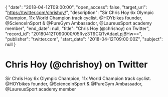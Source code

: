 {
  "date": "2018-04-12T09:00:00", 
  "open_access": false, 
  "target_url": "https://twitter.com/chrishoy/", 
  "description": "Sir Chris Hoy 6x Olympic Champion, 11x World Champion track cyclist. @HOYbikes founder, @ScienceInSport & @PureGym Ambassador, @LaureusSport academy member", 
  "end_date": null, 
  "title": "Chris Hoy (@chrishoy) on Twitter", 
  "record_id": "20180412T090000/05Rvz3T9CQTvAdaeLpjBHw==", 
  "publisher": "twitter.com", 
  "start_date": "2018-04-12T09:00:00Z", 
  "subject": null
}

# Chris Hoy (@chrishoy) on Twitter

Sir Chris Hoy 6x Olympic Champion, 11x World Champion track cyclist. @HOYbikes founder, @ScienceInSport & @PureGym Ambassador, @LaureusSport academy member